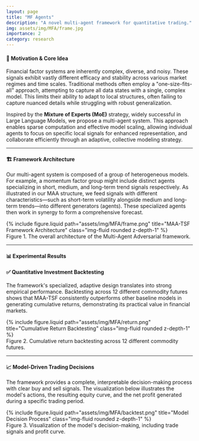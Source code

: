 ```yaml
---
layout: page
title: "MF Agents"
description: "A novel multi-agent framework for quantitative trading."
img: assets/img/MFA/frame.jpg
importance: 2
category: research
---
```


#### **🧠 Motivation & Core Idea**

Financial factor systems are inherently complex, diverse, and noisy. These signals exhibit vastly different efficacy and stability across various market regimes and time scales. Traditional methods often employ a "one-size-fits-all" approach, attempting to capture all data states with a single, complex model. This limits their ability to adapt to local structures, often failing to capture nuanced details while struggling with robust generalization.

Inspired by the **Mixture of Experts (MoE)** strategy, widely successful in Large Language Models, we propose a multi-agent system. This approach enables sparse computation and effective model scaling, allowing individual agents to focus on specific local signals for enhanced representation, and collaborate efficiently through an adaptive, collective modeling strategy.

---

#### **🏗️ Framework Architecture**

Our multi-agent system is composed of a group of heterogeneous models. For example, a momentum factor group might include distinct agents specializing in short, medium, and long-term trend signals respectively. As illustrated in our MAA structure, we feed signals with different characteristics—such as short-term volatility alongside medium and long-term trends—into different generators (agents). These specialized agents then work in synergy to form a comprehensive forecast.

<div class="row justify-content-center">
  <div class="col-sm-10 mt-3">
    {% include figure.liquid path="assets/img/MFA/frame.png" title="MAA-TSF Framework Architecture" class="img-fluid rounded z-depth-1" %}
    <div class="caption text-center">Figure 1. The overall architecture of the Multi-Agent Adversarial framework.</div>
  </div>
</div>

---

#### **📊 Experimental Results**

#### **✅ Quantitative Investment Backtesting**

The framework's specialized, adaptive design translates into strong empirical performance. Backtesting across 12 different commodity futures shows that MAA-TSF consistently outperforms other baseline models in generating cumulative returns, demonstrating its practical value in financial markets.

<div class="row justify-content-center">
  <div class="col-sm-12 mt-3">
    {% include figure.liquid path="assets/img/MFA/return.png" title="Cumulative Return Backtesting" class="img-fluid rounded z-depth-1" %}
    <div class="caption text-center">Figure 2. Cumulative return backtesting across 12 different commodity futures.</div>
  </div>
</div>

---

#### **📈 Model-Driven Trading Decisions**

The framework provides a complete, interpretable decision-making process with clear buy and sell signals. The visualization below illustrates the model's actions, the resulting equity curve, and the net profit generated during a specific trading period.

<div class="row justify-content-center">
  <div class="col-sm-10 mt-3">
    {% include figure.liquid path="assets/img/MFA/backtest.png" title="Model Decision Process" class="img-fluid rounded z-depth-1" %}
    <div class="caption text-center">Figure 3. Visualization of the model's decision-making, including trade signals and profit curve.</div>
  </div>
</div>